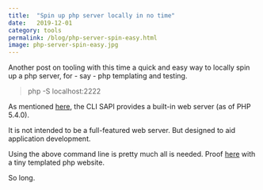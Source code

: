 ```yaml
---
title:  "Spin up php server locally in no time"
date:   2019-12-01
category: tools
permalink: /blog/php-server-spin-easy.html
image: php-server-spin-easy.jpg
---
```

Another post on tooling with this time a quick and easy way to locally spin up a php server, for - say - php templating and testing. 

> php -S localhost:2222

As mentioned [here](https://www.php.net/manual/en/features.commandline.webserver.php), the CLI SAPI provides a built-in web server (as of PHP 5.4.0). 

It is not intended to be a full-featured web server. But designed to aid application development.

Using the above command line is pretty much all is needed.
Proof [here](https://github.com/flopreynat/php-server) with a tiny templated php website.

So long.